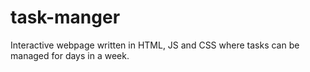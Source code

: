 # task-manger
Interactive webpage written in HTML, JS and CSS where tasks can be managed for days in a week.
